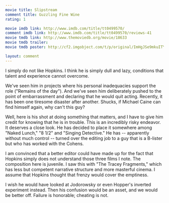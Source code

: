 ```yaml
---
movie title: Slipstream
comment title: Guzzling Fine Wine
rating: 1

movie imdb link: http://www.imdb.com/title/tt0499570/
comment imdb link: http://www.imdb.com/title/tt0499570/reviews-41
movie tmdb link: http://www.themoviedb.org/movie/18633
movie tmdb trailer: 
movie tmdb poster: http://cf2.imgobject.com/t/p/original/ImHgJSe9mkuITYOx7w1IkzgH0.jpg

layout: comment
---
```


I simply do not like Hopkins. I think he is simply dull and lazy, conditions that talent and experience cannot overcome.

We've seen him in projects where his personal inadequacies support the role ("Remains of the day"). And we've seen him deliberately pushed to the point of embarrassment and declaring that he would quit acting. Recently, it has been one tiresome disaster after another. Shucks, if Michael Caine can find himself again, why can't this guy?

Well, here is his shot at doing something that matters, and I have to give him credit for knowing that he is in trouble. This is an incredibly risky endeavor. It deserves a close look. He has decided to place it somewhere among "Naked Lunch," "8 1/2" and "Singing Detective." He has -- apparently without much control -- turned over the editing job to a guy that is a B-lister but who has worked with the Cohens.

I am convinced that a better editor could have made up for the fact that Hopkins simply does not understand those three films I note. The composition here is juvenile. I saw this with "The Tracey Fragments," which has less but competent narrative structure and more masterful cinema. I assume that Hopkins thought that frenzy would cover the emptiness.

I wish he would have looked at Jodorowsky or even Hopper's inverted experiment instead. Then his confusion would be an asset, and we would be better off. Failure is honorable; cheating is not.